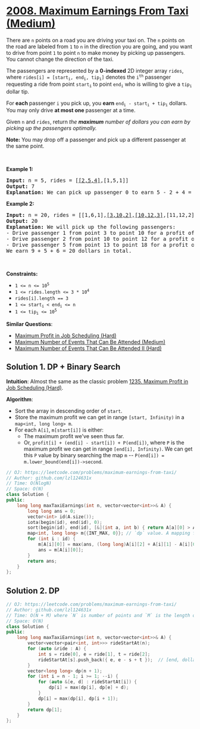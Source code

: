 # [2008. Maximum Earnings From Taxi (Medium)](https://leetcode.com/problems/maximum-earnings-from-taxi/)

<p>There are <code>n</code> points on a road you are driving your taxi on. The <code>n</code> points on the road are labeled from <code>1</code> to <code>n</code> in the direction you are going, and you want to drive from point <code>1</code> to point <code>n</code> to make money by picking up passengers. You cannot change the direction of the taxi.</p>

<p>The passengers are represented by a <strong>0-indexed</strong> 2D integer array <code>rides</code>, where <code>rides[i] = [start<sub>i</sub>, end<sub>i</sub>, tip<sub>i</sub>]</code> denotes the <code>i<sup>th</sup></code> passenger requesting a ride from point <code>start<sub>i</sub></code> to point <code>end<sub>i</sub></code> who is willing to give a <code>tip<sub>i</sub></code> dollar tip.</p>

<p>For<strong> each </strong>passenger <code>i</code> you pick up, you <strong>earn</strong> <code>end<sub>i</sub> - start<sub>i</sub> + tip<sub>i</sub></code> dollars. You may only drive <b>at most one </b>passenger at a time.</p>

<p>Given <code>n</code> and <code>rides</code>, return <em>the <strong>maximum</strong> number of dollars you can earn by picking up the passengers optimally.</em></p>

<p><strong>Note:</strong> You may drop off a passenger and pick up a different passenger at the same point.</p>

<p>&nbsp;</p>
<p><strong>Example 1:</strong></p>

<pre><strong>Input:</strong> n = 5, rides = [<u>[2,5,4]</u>,[1,5,1]]
<strong>Output:</strong> 7
<strong>Explanation:</strong> We can pick up passenger 0 to earn 5 - 2 + 4 = 7 dollars.
</pre>

<p><strong>Example 2:</strong></p>

<pre><strong>Input:</strong> n = 20, rides = [[1,6,1],<u>[3,10,2]</u>,<u>[10,12,3]</u>,[11,12,2],[12,15,2],<u>[13,18,1]</u>]
<strong>Output:</strong> 20
<strong>Explanation:</strong> We will pick up the following passengers:
- Drive passenger 1 from point 3 to point 10 for a profit of 10 - 3 + 2 = 9 dollars.
- Drive passenger 2 from point 10 to point 12 for a profit of 12 - 10 + 3 = 5 dollars.
- Drive passenger 5 from point 13 to point 18 for a profit of 18 - 13 + 1 = 6 dollars.
We earn 9 + 5 + 6 = 20 dollars in total.</pre>

<p>&nbsp;</p>
<p><strong>Constraints:</strong></p>

<ul>
	<li><code>1 &lt;= n &lt;= 10<sup>5</sup></code></li>
	<li><code>1 &lt;= rides.length &lt;= 3 * 10<sup>4</sup></code></li>
	<li><code>rides[i].length == 3</code></li>
	<li><code>1 &lt;= start<sub>i</sub> &lt; end<sub>i</sub> &lt;= n</code></li>
	<li><code>1 &lt;= tip<sub>i</sub> &lt;= 10<sup>5</sup></code></li>
</ul>


**Similar Questions**:
* [Maximum Profit in Job Scheduling (Hard)](https://leetcode.com/problems/maximum-profit-in-job-scheduling/)
* [Maximum Number of Events That Can Be Attended (Medium)](https://leetcode.com/problems/maximum-number-of-events-that-can-be-attended/)
* [Maximum Number of Events That Can Be Attended II (Hard)](https://leetcode.com/problems/maximum-number-of-events-that-can-be-attended-ii/)

## Solution 1. DP + Binary Search

**Intuition**: Almost the same as the classic problem [1235. Maximum Profit in Job Scheduling (Hard)](https://leetcode.com/problems/maximum-profit-in-job-scheduling/).

**Algorithm**:
* Sort the array in descending order of `start`.
* Store the maximum profit we can get in range `[start, Infinity)` in a `map<int, long long> m`.
* For each `A[i]`, `m[start[i]]` is either:
  * The maximum profit we've seen thus far.
  * Or, `profit[i] + (end[i] - start[i]) + P(end[i])`, where `P` is the maximum profit we can get in range `[end[i], Infinity)`. We can get this `P` value by binary searching the map `m` -- `P(end[i]) = m.lower_bound(end[i])->second`.

```cpp
// OJ: https://leetcode.com/problems/maximum-earnings-from-taxi/
// Author: github.com/lzl124631x
// Time: O(NlogN)
// Space: O(N)
class Solution {
public:
    long long maxTaxiEarnings(int n, vector<vector<int>>& A) {
        long long ans = 0;
        vector<int> id(A.size());
        iota(begin(id), end(id), 0);
        sort(begin(id), end(id), [&](int a, int b) { return A[a][0] > A[b][0]; }); // Sort the array in descending order of `start`
        map<int, long long> m{{INT_MAX, 0}}; // `dp` value. A mapping from a `start` point to the maximum profit we can get in range `[start, Infinity)`
        for (int i : id) {
            m[A[i][0]] = max(ans, (long long)A[i][2] + A[i][1] - A[i][0] + m.lower_bound(A[i][1])->second);
            ans = m[A[i][0]];
        }
        return ans;
    }
};
```

## Solution 2. DP

```cpp
// OJ: https://leetcode.com/problems/maximum-earnings-from-taxi/
// Author: github.com/lzl124631x
// Time: O(N + M) where `N` is number of points and `M` is the length of `A`.
// Space: O(N)
class Solution {
public:
    long long maxTaxiEarnings(int n, vector<vector<int>>& A) {
        vector<vector<pair<int, int>>> rideStartAt(n);
        for (auto &ride : A) {
            int s = ride[0], e = ride[1], t = ride[2];
            rideStartAt[s].push_back({ e, e - s + t });  // [end, dollar]
        }
        vector<long long> dp(n + 1);
        for (int i = n - 1; i >= 1; --i) {
            for (auto &[e, d] : rideStartAt[i]) {
                dp[i] = max(dp[i], dp[e] + d);
            }
            dp[i] = max(dp[i], dp[i + 1]);
        }
        return dp[1];
    }
};
```